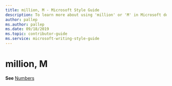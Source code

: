 ```yaml
---
title: million, M - Microsoft Style Guide
description: To learn more about using 'million' or 'M' in Microsoft documents, see 'Numbers.'
author: pallep
ms.author: pallep
ms.date: 09/18/2019
ms.topic: contributor-guide
ms.service: microsoft-writing-style-guide
---
```


# million, M

**See** [Numbers](~/numbers.md)
